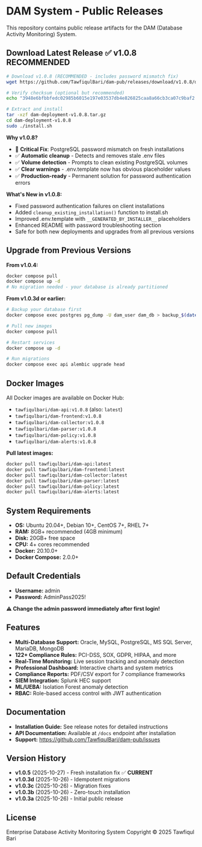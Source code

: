 # DAM System - Public Releases

This repository contains public release artifacts for the DAM (Database Activity Monitoring) System.

## Download Latest Release ✅ **v1.0.8 RECOMMENDED**

```bash
# Download v1.0.8 (RECOMMENDED - includes password mismatch fix)
wget https://github.com/TawfiqulBari/dam-pub/releases/download/v1.0.8/dam-deployment-v1.0.8.tar.gz

# Verify checksum (optional but recommended)
echo "3948e6bfbbfedc02985b6015e197e03537db4e826825caa8a66cb3ca07c9baf2  dam-deployment-v1.0.8.tar.gz" | sha256sum -c

# Extract and install
tar -xzf dam-deployment-v1.0.8.tar.gz
cd dam-deployment-v1.0.8
sudo ./install.sh
```

**Why v1.0.8?**
- 🔧 **Critical Fix**: PostgreSQL password mismatch on fresh installations
- ✅ **Automatic cleanup** - Detects and removes stale .env files
- ✅ **Volume detection** - Prompts to clean existing PostgreSQL volumes
- ✅ **Clear warnings** - .env.template now has obvious placeholder values
- ✅ **Production-ready** - Permanent solution for password authentication errors

**What's New in v1.0.8:**
- Fixed password authentication failures on client installations
- Added `cleanup_existing_installation()` function to install.sh
- Improved .env.template with `__GENERATED_BY_INSTALLER__` placeholders
- Enhanced README with password troubleshooting section
- Safe for both new deployments and upgrades from all previous versions

## Upgrade from Previous Versions

**From v1.0.4:**
```bash
docker compose pull
docker compose up -d
# No migration needed - your database is already partitioned
```

**From v1.0.3d or earlier:**
```bash
# Backup your database first
docker compose exec postgres pg_dump -U dam_user dam_db > backup_$(date +%Y%m%d).sql

# Pull new images
docker compose pull

# Restart services
docker compose up -d

# Run migrations
docker compose exec api alembic upgrade head
```

## Docker Images

All Docker images are available on Docker Hub:
- `tawfiqulbari/dam-api:v1.0.8` (also: `latest`)
- `tawfiqulbari/dam-frontend:v1.0.8`
- `tawfiqulbari/dam-collector:v1.0.8`
- `tawfiqulbari/dam-parser:v1.0.8`
- `tawfiqulbari/dam-policy:v1.0.8`
- `tawfiqulbari/dam-alerts:v1.0.8`

**Pull latest images:**
```bash
docker pull tawfiqulbari/dam-api:latest
docker pull tawfiqulbari/dam-frontend:latest
docker pull tawfiqulbari/dam-collector:latest
docker pull tawfiqulbari/dam-parser:latest
docker pull tawfiqulbari/dam-policy:latest
docker pull tawfiqulbari/dam-alerts:latest
```

## System Requirements

- **OS:** Ubuntu 20.04+, Debian 10+, CentOS 7+, RHEL 7+
- **RAM:** 8GB+ recommended (4GB minimum)
- **Disk:** 20GB+ free space
- **CPU:** 4+ cores recommended
- **Docker:** 20.10.0+
- **Docker Compose:** 2.0.0+

## Default Credentials

- **Username:** admin
- **Password:** AdminPass2025!

**⚠️ Change the admin password immediately after first login!**

## Features

- **Multi-Database Support:** Oracle, MySQL, PostgreSQL, MS SQL Server, MariaDB, MongoDB
- **122+ Compliance Rules:** PCI-DSS, SOX, GDPR, HIPAA, and more
- **Real-Time Monitoring:** Live session tracking and anomaly detection
- **Professional Dashboard:** Interactive charts and system metrics
- **Compliance Reports:** PDF/CSV export for 7 compliance frameworks
- **SIEM Integration:** Splunk HEC support
- **ML/UEBA:** Isolation Forest anomaly detection
- **RBAC:** Role-based access control with JWT authentication

## Documentation

- **Installation Guide:** See release notes for detailed instructions
- **API Documentation:** Available at `/docs` endpoint after installation
- **Support:** https://github.com/TawfiqulBari/dam-pub/issues

## Version History

- **v1.0.5** (2025-10-27) - Fresh installation fix ✅ **CURRENT**
- **v1.0.3d** (2025-10-26) - Idempotent migrations
- **v1.0.3c** (2025-10-26) - Migration fixes
- **v1.0.3b** (2025-10-26) - Zero-touch installation
- **v1.0.3a** (2025-10-26) - Initial public release

## License

Enterprise Database Activity Monitoring System
Copyright © 2025 Tawfiqul Bari
